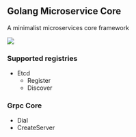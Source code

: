 ## Golang Microservice Core
A minimalist microservices core framework

<img src="https://minio.lhdht.cn/public/logo-object.png">

### Supported registries
- Etcd
  - Register
  - Discover

### Grpc Core
- Dial
- CreateServer
